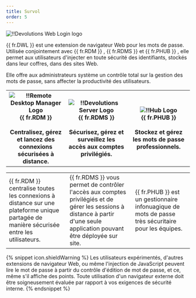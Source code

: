```yaml
---
title: Survol
order: 5
---
```

![!!Devolutions Web Login logo](https://webdevolutions.blob.core.windows.net/images/projects/web-login/logos/web-login-color-shadow.svg)

{{ fr.DWL }} est une extension de navigateur Web pour les mots de passe. Utilisée conjointement avec {{ fr.RDM }} , {{ fr.RDMS }} et {{ fr.PHUB }} , elle permet aux utilisateurs d'injecter en toute sécurité des identifiants, stockés dans leur coffres, dans des sites Web.  

Elle offre aux administrateurs système un contrôle total sur la gestion des mots de passe, sans affecter la productivité des utilisateurs. 

<table>
	<tr>
		<th>
<img src="https://webdevolutions.blob.core.windows.net/images/projects/remote-desktop-manager/logos/remote-desktop-manager-icon-shadow.svg" alt="!!Remote Desktop Manager Logo"><br>
{{ fr.RDM }} <br>
<br>
Centralisez, gérez et lancez des connexions sécurisées à distance. 
<br>
		</th>
		<th>
<img src="https://webdevolutions.blob.core.windows.net/images/projects/server/logos/server-icon-shadow.svg" alt="!!Devolutions Server Logo"><br>
{{ fr.RDMS }} <br>
<br>
Sécurisez, gérez et surveillez les accès aux comptes privilégiés. <br>
		</th>
		<th>
<img src="https://webdevolutions.blob.core.windows.net/images/projects/password-hub/logos/password-hub-icon-shadow.svg" alt="!!Hub Logo"><br>
{{ fr.PHUB }} <br>
<br>
Stockez et gérez les mots de passe professionnels. <br>
		</th>
	</tr>
<table>
	<tr>
		<td>
{{ fr.RDM }} centralise toutes les connexions à distance sur une plateforme unique partagée de manière sécurisée entre les utilisateurs. 
		</td>
		<td>
{{ fr.RDMS }} vous permet de contrôler l'accès aux comptes privilégiés et de gérer les sessions à distance à partir d'une seule application pouvant être déployée sur site. 
		</td>
		<td>
{{ fr.PHUB }} est un gestionnaire infonuagique de mots de passe très sécuritaire pour les équipes. 
		</td>
	</tr>
</table>

{% snippet icon.shieldWarning %} 
Les utilisateurs expérimentés, d'autres extensions de navigateur Web, ou même l'injection de JavaScript peuvent lire le mot de passe à partir du contrôle d'édition de mot de passe, et ce, même s'il affiche des points. Toute utilisation d'un navigateur externe doit être soigneusement évaluée par rapport à vos exigences de sécurité interne. 
{% endsnippet %}
 

